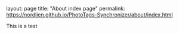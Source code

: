 layout: page
title: "About index page"
permalink: https://nordlien.github.io/PhotoTags-Synchronizer/about/index.html

This is a test
